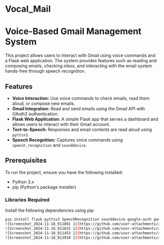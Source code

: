 # Vocal_Mail

# Voice-Based Gmail Management System

This project allows users to interact with Gmail using voice commands and a Flask web application. The system provides features such as reading and composing emails, checking inbox, and interacting with the email system hands-free through speech recognition.

## Features
- **Voice Interaction:** Use voice commands to check emails, read them aloud, or compose new emails.
- **Gmail Integration:** Read and send emails using the Gmail API with OAuth2 authentication.
- **Flask Web Application:** A simple Flask app that serves a dashboard and allows users to interact with their Gmail account.
- **Text-to-Speech:** Responses and email contents are read aloud using `pyttsx3`.
- **Speech Recognition:** Captures voice commands using `speech_recognition` and `sounddevice`.

## Prerequisites
To run the project, ensure you have the following installed:

- Python 3.x
- pip (Python's package installer)

### Libraries Required
Install the following dependencies using pip:

```bash
pip install flask pyttsx3 SpeechRecognition sounddevice google-auth google-auth-oauthlib google-api-python-client numpy
![Screenshot_2024-11-18_011801 1](https://github.com/user-attachments/assets/709d7b04-2f94-42cf-9774-faf4963bbba5)
![Screenshot_2024-11-18_011615 1](https://github.com/user-attachments/assets/ba960483-8def-45c1-8058-f05ded03db4b)
![Screenshot_2024-11-18_011453 1](https://github.com/user-attachments/assets/d8b729b5-9a57-4ede-a279-6e6a9e162024)
![Screenshot_2024-11-18_013910 1](https://github.com/user-attachments/assets/2f949f02-7fd2-4bb4-ba2a-711022660807)



